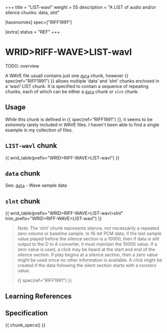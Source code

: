 +++
title = "LIST-wavl"
weight = 55
description = "A LIST of audio and/or silence chunks: data, slnt"

[taxonomies]
spec=["RIFF1991"]

[extra]
status = "REF"
+++

# WRID>RIFF-WAVE>LIST-wavl

TODO: overview

A WAVE file usuall contains just one [`data`](@/chunk/data.md) chunk, however
{{ spec(ref="RIFF1991") }} allows multiple ‘data’ and ‘slnt’ chunks enclosed in
a ‘wavl’ LIST chunk. It is specified to contain a sequence of repeating chunks,
each of which can be either a [`data`](@/chunk/data.md) chunk or `slnt` chunk.

## Usage

While this chunk is defined in {{ spec(ref="RIFF1991") }}, it seems to be *extremely* rarely included in WAVE files. I haven't been able to find a single example in my collection of files. 

## `LIST-wavl` chunk

{{ wrid_table(prefix="WRID>RIFF-WAVE>LIST-wavl") }}

## `data` chunk

See: [`data`](@/chunk/data.md) - Wave sample data

## `slnt` chunk

{{ wrid_table(prefix="WRID>RIFF-WAVE>LIST-wavl>slnt"
    trim_prefix="WRID>RIFF-WAVE>LIST-wavl") }}

> Note: The ‘slnt’ chunk represents silence, not necessarily a repeated zero
> volume or baseline sample. In 16-bit PCM data, if the last sample value played
> before the silence section is a 10000, then if data is still output to the D to
> A converter, it must maintain the 10000 value. If a zero value is used, a click
> may be heard at the start and end of the silence section. If play begins at a
> silence section, then a zero value might be used since no other information is
> available. A click might be created if the data following the silent section
> starts with a nonzero value.
> 
> {{ spec(ref="RIFF1991") }}

## Learning References

## Specification

{{ chunk_specs() }}

